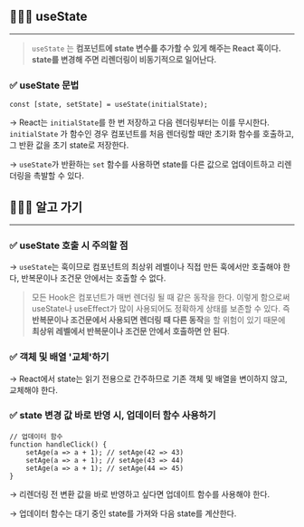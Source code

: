 ## 🧑🏻‍💻 useState

---

> `useState` 는 **컴포넌트에 state 변수를 추가할 수 있게 해주는 React 훅이다.
> state를 변경해 주면 리렌더링이 비동기적으로 일어난다.**

### ✅ useState 문법

```tsx
const [state, setState] = useState(initialState);
```
→ React는 `initialState`를 한 번 저장하고 다음 렌더링부터는 이를 무시한다.
`initialState` 가 함수인 경우 컴포넌트를 처음 렌더링할 때만 초기화 함수를 호출하고, 
그 반환 값을 초기 state로 저장한다.

→ `useState`가 반환하는 `set` 함수를 사용하면 state를 다른 값으로 업데이트하고 리렌더링을 촉발할 수 있다.

## 🧑🏻‍💻 알고 가기

---

### ✅ useState 호출 시 주의할 점

→ `useState`는 훅이므로 컴포넌트의 최상위 레벨이나 직접 만든 훅에서만 호출해야 한다, 반복문이나 조건문 안에서는 호출할 수 없다.

> 모든 Hook은 컴포넌트가 매번 렌더링 될 때 같은 동작을 한다. 
> 이렇게 함으로써 useState나 useEffect가 많이 사용되어도 정확하게 상태를 보존할 수 있다. 
> 즉 **반복문이나 조건문에서 사용되면 렌더링 때 다른 동작**을 할 위험이 있기 때문에 
> **최상위 레벨에서 반복문이나 조건문 안에서 호출하면 안 된다**.

### ✅ 객체 및 배열 '교체'하기

→  React에서 state는 읽기 전용으로 간주하므로 기존 객체 및 배열을 변이하지 않고, 교체해야 한다.

### ✅ state 변경 값 바로 반영 시, 업데이터 함수 사용하기

```tsx
// 업데이터 함수
function handleClick() {
	setAge(a => a + 1); // setAge(42 => 43)
	setAge(a => a + 1); // setAge(43 => 44)
	setAge(a => a + 1); // setAge(44 => 45)
}
```
→ 리렌더링 전 변환 값을 바로 반영하고 싶다면 업데이트 함수를 사용해야 한다.

→ 업데이터 함수는 대기 중인 state를 가져와 다음 state를 계산한다.
